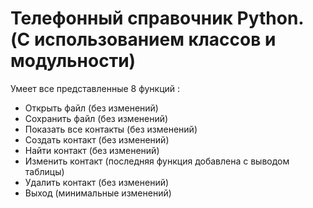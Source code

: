 # Телефонный справочник Python. (С использованием классов и модульности)

Умеет все представленные 8 функций :

- Открыть файл (без изменений)
- Сохранить файл (без изменений)
- Показать все контакты (без изменений)
- Создать контакт (без изменений)
- Найти контакт (без изменений)
- Изменить контакт (последняя функция добавлена с выводом таблицы)
- Удалить контакт (без изменений)
- Выход (минимальные изменений)
